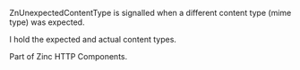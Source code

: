 ZnUnexpectedContentType is signalled when a different content type (mime type) was expected.I hold the expected and actual content types.Part of Zinc HTTP Components. 
